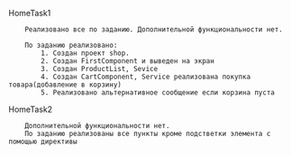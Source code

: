 HomeTask1

        Реализовано все по заданию. Дополнительной функциональности нет.

        По заданию реализовано:
            1. Создан проект shop.
            2. Создан FirstComponent и выведен на экран
            3. Создан ProductList, Sevice
            4. Создан CartComponent, Service реализована покупка товара(добавление в корзину)
            5. Реализовано альтернативное сообщение если корзина пуста

HomeTask2

        Дополнительной функциональности нет.
        По заданию реализованы все пункты кроме подстветки элемента с помощью директивы


